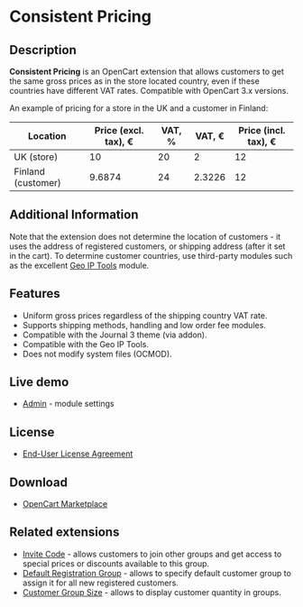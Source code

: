 # Consistent Pricing

## Description
**Consistent Pricing** is an OpenCart extension that allows customers to get the same gross prices as in the store located country, even if these countries have different VAT rates.
Compatible with OpenCart 3.x versions.

An example of pricing for a store in the UK and a customer in Finland:

| Location | Price (excl. tax), € | VAT, % | VAT, € | Price (incl. tax), € |
|---|---|---|---|---|
| UK (store) | 10 | 20 | 2 | 12 |
| Finland (customer) | 9.6874 | 24 | 2.3226 | 12 |


## Additional Information
Note that the extension does not determine the location of customers - it uses the address of registered customers, or shipping address (after it set in the cart). To determine customer countries, use third-party modules such as the excellent [Geo IP Tools](https://www.opencart.com/index.php?route=marketplace/extension/info&extension_id=19084) module.

## Features
* Uniform gross prices regardless of the shipping country VAT rate.
* Supports shipping methods, handling and low order fee modules.
* Compatible with the Journal 3 theme (via addon).
* Compatible with the Geo IP Tools.
* Does not modify system files (OCMOD).

## Live demo
* [Admin](http://ocmod.freevar.com/oc3020/a/) - module settings

## License
* [End-User License Agreement](EULA.txt)

## Download
* [OpenCart Marketplace](https://www.opencart.com/index.php?route=marketplace/extension/info&extension_id=44968)

## Related extensions
* [Invite Code](https://www.opencart.com/index.php?route=marketplace/extension/info&extension_id=42632) - allows customers to join other groups and get access to special prices or discounts available to this group.
* [Default Registration Group](https://www.opencart.com/index.php?route=marketplace/extension/info&extension_id=42480) - allows to specify default customer group to assign it for all new registered customers.
* [Customer Group Size](https://www.opencart.com/index.php?route=marketplace/extension/info&extension_id=42642) - allows to display customer quantity in groups.
